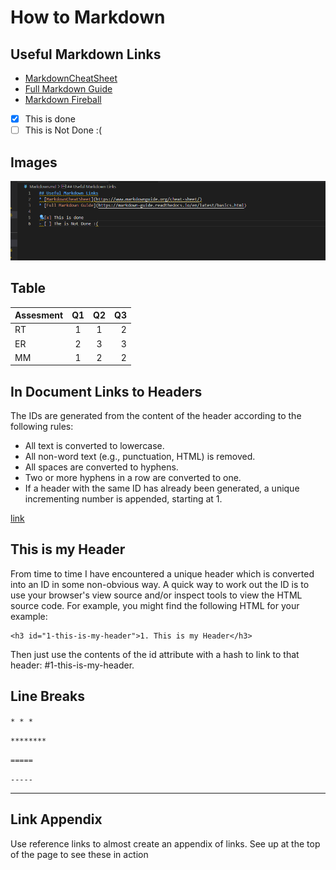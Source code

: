 # How to Markdown #

## Useful Markdown Links ##

* [MarkdownCheatSheet](1)
* [Full Markdown Guide](2)
* [Markdown Fireball][3]

- [x] This is done
- [ ] This is Not Done :(

## Images ##

![demo screenshot](Images/SCS.png)

## Table ##

| Assesment |  Q1   |  Q2   |   Q3 |
| :-------- | :---: | :---: | ---: |
| RT        |   1   |   1   |    2 |
| ER        |   2   |   3   |    3 |
| MM        |   1   |   2   |    2 |


## In Document Links to Headers ##

The IDs are generated from the content of the header according to the following rules:

- All text is converted to lowercase.
- All non-word text (e.g., punctuation, HTML) is removed.
- All spaces are converted to hyphens.
- Two or more hyphens in a row are converted to one.
- If a header with the same ID has already been generated, a unique incrementing number is appended, starting at 1.

[link](this-is-my-header)

## This is my Header ##

From time to time I have encountered a unique header which is converted into an ID in some non-obvious way. A quick way to work out the ID is to use your browser's view source and/or inspect tools to view the HTML source code. For example, you might find the following HTML for your example:

    <h3 id="1-this-is-my-header">1. This is my Header</h3>

Then just use the contents of the id attribute with a hash to link to that header: #1-this-is-my-header.

## Line Breaks ##

` * * * `

`********`

`=====`

`-----`

***

## Link Appendix ##

Use reference links to almost create an appendix of links. See up at the top of the page to see these in action

[1]: https://www.markdownguide.org/cheat-sheet/ "Markdown Cheat Sheet"

[2]: https://daringfireball.net/projects/markdown/syntax#p "Full Markdown Guide"

[3]: https://daringfireball.net/projects/markdown/syntax#p "Markdown Firball"